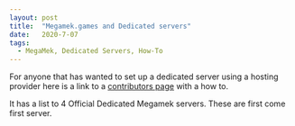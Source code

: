 ```yaml
---
layout: post
title:  "Megamek.games and Dedicated servers"
date:   2020-7-07
tags:
  - MegaMek, Dedicated Servers, How-To
---
```

For anyone that has wanted to set up a dedicated server using a hosting provider here is a link to a [contributors page](https://megamek.games/) with a how to.

It has a list to 4 Official Dedicated Megamek servers. These are first come first server.
